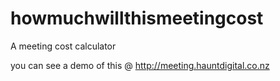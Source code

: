 howmuchwillthismeetingcost
==========================

A meeting cost calculator

you can see a demo of this @ http://meeting.hauntdigital.co.nz
